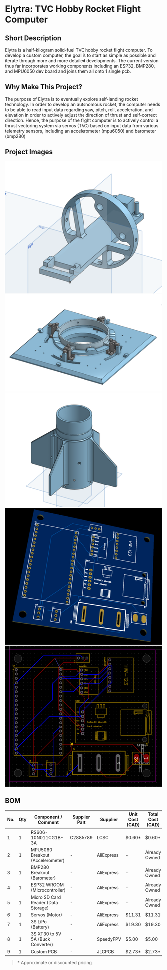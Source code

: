 # Elytra: TVC Hobby Rocket Flight Computer

## Short Description

Elytra is a half-kilogram solid-fuel TVC hobby rocket flight computer. To develop a custom computer, the goal is to start as simple as possible and iterate through more and more detailed developments. The current version thus far incorporates working components including an ESP32, BMP280, and MPU6050 dev board and joins them all onto 1 single pcb.

## Why Make This Project?

The purpose of Elytra is to eventually explore self-landing rocket technology. In order to develop an autonomous rocket, the computer needs to be able to read input data regarding yaw, pitch, roll, acceleration, and elevation in order to actively adjust the direction of thrust and self-correct direction. Hence, the purpose of the flight computer is to actively control a thrust vectoring system via servos (TVC) based on input data from various telemetry sensors, including an accelerometer (mpu6050) and barometer (bmp280)

## Project Images

![cad_image](/assets/cad1.png)
![cad_image](/assets/cad2.png)
![cad_image](/assets/cad3.png)
![image](/assets/3dpcb.png)
![image](/assets/wiredpcb.png)


## BOM

| No. | Qty | Component / Comment               | Supplier Part | Supplier     | Unit Cost (CAD) | Total Cost (CAD) | Link |
|-----|-----|-----------------------------------|---------------|--------------|------------------|-------------------|------|
| 1   | 1   | RS606-10N011CG1B-3A               | C2885789      | LCSC         | $0.60*           | $0.60*            | -    |
| 2   | 1   | MPU5060 Breakout (Accelerometer)  | -             | AliExpress   | -                | Already Owned     | -    |
| 3   | 1   | BMP280 Breakout (Barometer)       | -             | AliExpress   | -                | Already Owned     | -    |
| 4   | 1   | ESP32 WROOM (Microcontroller)     | -             | AliExpress   | -                | Already Owned     | -    |
| 5   | 1   | Micro SD Card Reader (Data Storage) | -           | AliExpress   | -                | Already Owned     | -    |
| 6   | 1   | Servos (Motor)                    | -             | AliExpress   | $11.31           | $11.31            | [Link](https://www.aliexpress.com/item/1005003967997715.html?spm=a2g0o.productlist.main.1.489b730aYozwMT&algo_pvid=be89d248-c42e-41f5-81c0-40dca5135e27&algo_exp_id=be89d248-c42e-41f5-81c0-40dca5135e27-0&pdp_ext_f=%7B%22order%22%3A%2232%22%2C%22eval%22%3A%221%22%7D&pdp_npi=4%40dis%21CAD%2115.97%2111.18%21%21%2111.44%218.01%21%402103209b17534177130514940ede4e%2112000027592280539%21sea%21CA%212821664736%21ACX&curPageLogUid=36toMzgAhb2i&utparam-url=scene%3Asearch%7Cquery_from%3A) |
| 7   | 1   | 3S LiPo (Battery)                 | -             | AliExpress   | $19.30           | $19.30            | [Link](https://www.aliexpress.com/item/1005008729299721.html?spm=a2g0o.productlist.main.1.2385780bOu6CPQ&algo_pvid=c7b5bdea-aded-4a12-b92b-e16a9b05e28c&algo_exp_id=c7b5bdea-aded-4a12-b92b-e16a9b05e28c-0&pdp_ext_f=%7B%22order%22%3A%2271%22%2C%22eval%22%3A%221%22%7D&pdp_npi=4%40dis%21CAD%2148.39%2120.00%21%21%2134.66%2114.33%21%4021030ea417534186546303625e1532%2112000046424127973%21sea%21CA%212821664736%21ACX&curPageLogUid=u1PkQV2KdZHv&utparam-url=scene%3Asearch%7Cquery_from%3A) |
| 8   | 1   | 3S XT30 to 5V 5A (Buck Converter) | -             | SpeedyFPV    | $5.00            | $5.00             | [Link](https://speedyfpv.com/products/readytosky-5v-ubec-3a-5a-7a-lipo-dc-dc-voltage-converter-step-down-module?variant=44138085810390) |
| 9   | 1   | Custom PCB                        | -             | JLCPCB       | $2.73*           | $2.73*            | -    |

> \* Approximate or discounted pricing
